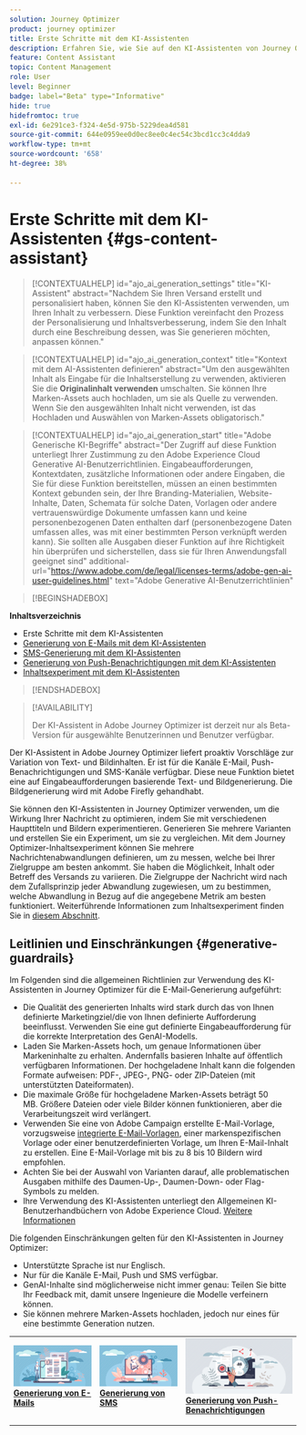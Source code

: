 ```yaml
---
solution: Journey Optimizer
product: journey optimizer
title: Erste Schritte mit dem KI-Assistenten
description: Erfahren Sie, wie Sie auf den KI-Assistenten von Journey Optimizer zugreifen und mit ihm arbeiten können
feature: Content Assistant
topic: Content Management
role: User
level: Beginner
badge: label="Beta" type="Informative"
hide: true
hidefromtoc: true
exl-id: 6e291ce3-f324-4e5d-975b-5229dea4d581
source-git-commit: 644e0959ee0d0ec8ee0c4ec54c3bcd1cc3c4dda9
workflow-type: tm+mt
source-wordcount: '658'
ht-degree: 38%

---
```


# Erste Schritte mit dem KI-Assistenten {#gs-content-assistant}

>[!CONTEXTUALHELP]
>id="ajo_ai_generation_settings"
>title="KI-Assistent"
>abstract="Nachdem Sie Ihren Versand erstellt und personalisiert haben, können Sie den KI-Assistenten verwenden, um Ihren Inhalt zu verbessern. Diese Funktion vereinfacht den Prozess der Personalisierung und Inhaltsverbesserung, indem Sie den Inhalt durch eine Beschreibung dessen, was Sie generieren möchten, anpassen können."


>[!CONTEXTUALHELP]
>id="ajo_ai_generation_context"
>title="Kontext mit dem AI-Assistenten definieren"
>abstract="Um den ausgewählten Inhalt als Eingabe für die Inhaltserstellung zu verwenden, aktivieren Sie die **Originalinhalt verwenden** umschalten. Sie können Ihre Marken-Assets auch hochladen, um sie als Quelle zu verwenden. Wenn Sie den ausgewählten Inhalt nicht verwenden, ist das Hochladen und Auswählen von Marken-Assets obligatorisch."


>[!CONTEXTUALHELP]
>id="ajo_ai_generation_start"
>title="Adobe Generische KI-Begriffe"
>abstract="Der Zugriff auf diese Funktion unterliegt Ihrer Zustimmung zu den Adobe Experience Cloud Generative AI-Benutzerrichtlinien. Eingabeaufforderungen, Kontextdaten, zusätzliche Informationen oder andere Eingaben, die Sie für diese Funktion bereitstellen, müssen an einen bestimmten Kontext gebunden sein, der Ihre Branding-Materialien, Website-Inhalte, Daten, Schemata für solche Daten, Vorlagen oder andere vertrauenswürdige Dokumente umfassen kann und keine personenbezogenen Daten enthalten darf (personenbezogene Daten umfassen alles, was mit einer bestimmten Person verknüpft werden kann). Sie sollten alle Ausgaben dieser Funktion auf ihre Richtigkeit hin überprüfen und sicherstellen, dass sie für Ihren Anwendungsfall geeignet sind"
>additional-url="https://www.adobe.com/de/legal/licenses-terms/adobe-gen-ai-user-guidelines.html" text="Adobe Generative AI-Benutzerrichtlinien"

>[!BEGINSHADEBOX]

**Inhaltsverzeichnis**

* Erste Schritte mit dem KI-Assistenten
* [Generierung von E-Mails mit dem KI-Assistenten](generative-email.md)
* [SMS-Generierung mit dem KI-Assistenten](generative-sms.md)
* [Generierung von Push-Benachrichtigungen mit dem KI-Assistenten](generative-push.md)
* [Inhaltsexperiment mit dem KI-Assistenten](generative-experimentation.md)

>[!ENDSHADEBOX]

>[!AVAILABILITY]
>
>Der KI-Assistent in Adobe Journey Optimizer ist derzeit nur als Beta-Version für ausgewählte Benutzerinnen und Benutzer verfügbar.

Der KI-Assistent in Adobe Journey Optimizer liefert proaktiv Vorschläge zur Variation von Text- und Bildinhalten. Er ist für die Kanäle E-Mail, Push-Benachrichtigungen und SMS-Kanäle verfügbar. Diese neue Funktion bietet eine auf Eingabeaufforderungen basierende Text- und Bildgenerierung. Die Bildgenerierung wird mit Adobe Firefly gehandhabt.

Sie können den KI-Assistenten in Journey Optimizer verwenden, um die Wirkung Ihrer Nachricht zu optimieren, indem Sie mit verschiedenen Haupttiteln und Bildern experimentieren. Generieren Sie mehrere Varianten und erstellen Sie ein Experiment, um sie zu vergleichen. Mit dem Journey Optimizer-Inhaltsexperiment können Sie mehrere Nachrichtenabwandlungen definieren, um zu messen, welche bei Ihrer Zielgruppe am besten ankommt. Sie haben die Möglichkeit, Inhalt oder Betreff des Versands zu variieren. Die Zielgruppe der Nachricht wird nach dem Zufallsprinzip jeder Abwandlung zugewiesen, um zu bestimmen, welche Abwandlung in Bezug auf die angegebene Metrik am besten funktioniert. Weiterführende Informationen zum Inhaltsexperiment finden Sie in [diesem Abschnitt](../campaigns/content-experiment.md).

## Leitlinien und Einschränkungen {#generative-guardrails}

Im Folgenden sind die allgemeinen Richtlinien zur Verwendung des KI-Assistenten in Journey Optimizer für die E-Mail-Generierung aufgeführt:

* Die Qualität des generierten Inhalts wird stark durch das von Ihnen definierte Marketingziel/die von Ihnen definierte Aufforderung beeinflusst. Verwenden Sie eine gut definierte Eingabeaufforderung für die korrekte Interpretation des GenAI-Modells. 
* Laden Sie Marken-Assets hoch, um genaue Informationen über Markeninhalte zu erhalten. Andernfalls basieren Inhalte auf öffentlich verfügbaren Informationen. Der hochgeladene Inhalt kann die folgenden Formate aufweisen: PDF-, JPEG-, PNG- oder ZIP-Dateien (mit unterstützten Dateiformaten).
* Die maximale Größe für hochgeladene Marken-Assets beträgt 50 MB. Größere Dateien oder viele Bilder können funktionieren, aber die Verarbeitungszeit wird verlängert.
* Verwenden Sie eine von Adobe Campaign erstellte E-Mail-Vorlage, vorzugsweise [integrierte E-Mail-Vorlagen](../email/use-email-templates.md), einer markenspezifischen Vorlage oder einer benutzerdefinierten Vorlage, um Ihren E-Mail-Inhalt zu erstellen. Eine E-Mail-Vorlage mit bis zu 8 bis 10 Bildern wird empfohlen.
* Achten Sie bei der Auswahl von Varianten darauf, alle problematischen Ausgaben mithilfe des Daumen-Up-, Daumen-Down- oder Flag-Symbols zu melden.
* Ihre Verwendung des KI-Assistenten unterliegt den Allgemeinen KI-Benutzerhandbüchern von Adobe Experience Cloud. [Weitere Informationen](https://www.adobe.com/de/legal/licenses-terms/adobe-gen-ai-user-guidelines.html)

Die folgenden Einschränkungen gelten für den KI-Assistenten in Journey Optimizer:

* Unterstützte Sprache ist nur Englisch.
* Nur für die Kanäle E-Mail, Push und SMS verfügbar.
* GenAI-Inhalte sind möglicherweise nicht immer genau: Teilen Sie bitte Ihr Feedback mit, damit unsere Ingenieure die Modelle verfeinern können.
* Sie können mehrere Marken-Assets hochladen, jedoch nur eines für eine bestimmte Generation nutzen.

<table style="table-layout:fixed"><tr style="border: 0;">
<td>
<a href="generative-email.md">
<img alt="Generierung von E-Mails" src="assets/do-not-localize/text-genai.jpeg">
</a>
<div>
<a href="generative-email.md"><strong>Generierung von E-Mails</strong></a>
</div>
<p>
</td>
<td>
<a href="generative-sms.md">
<img alt="Generierung von SMS" src="assets/do-not-localize/image-genai.jpeg">
</a>
<div><a href="generative-sms.md"><strong>Generierung von SMS</strong>
</div>
<p>
</td>
<td>
<a href="generative-push.md">
<img alt="Generierung von Push-Benachrichtungen" src="assets/do-not-localize/email-genai.jpeg">
</a>
<div>
<a href="generative-push.md"><strong>Generierung von Push-Benachrichtigungen</strong></a>
</div>
<p></td>
</tr></table>
